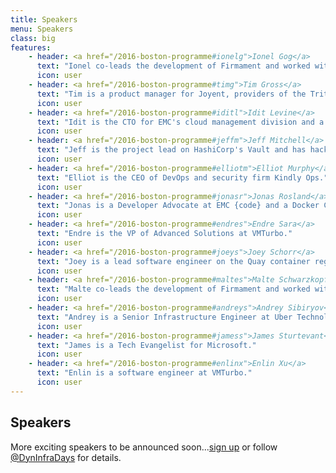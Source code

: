 ```yaml
---
title: Speakers
menu: Speakers
class: big
features:
    - header: <a href="/2016-boston-programme#ionelg">Ionel Gog</a>
      text: "Ionel co-leads the development of Firmament and worked with the Borg team at Google and the cluster infrastructure team at Facebook."
      icon: user
    - header: <a href="/2016-boston-programme#timg">Tim Gross</a>
      text: "Tim is a product manager for Joyent, providers of the Triton Elastic Container Service."
      icon: user
    - header: <a href="/2016-boston-programme#iditl">Idit Levine</a>
      text: "Idit is the CTO for EMC's cloud management division and a member of the global CTO office."
      icon: user
    - header: <a href="/2016-boston-programme#jeffm">Jeff Mitchell</a>
      text: "Jeff is the project lead on HashiCorp's Vault and has hacked on dozens of open-source projects."
      icon: user
    - header: <a href="/2016-boston-programme#elliotm">Elliot Murphy</a>
      text: "Elliot is the CEO of DevOps and security firm Kindly Ops."
      icon: user
    - header: <a href="/2016-boston-programme#jonasr">Jonas Rosland</a>
      text: "Jonas is a Developer Advocate at EMC {code} and a Docker Captain."
      icon: user
    - header: <a href="/2016-boston-programme#endres">Endre Sara</a>
      text: "Endre is the VP of Advanced Solutions at VMTurbo."
      icon: user
    - header: <a href="/2016-boston-programme#joeys">Joey Schorr</a>
      text: "Joey is a lead software engineer on the Quay container registry team at CoreOS."
      icon: user
    - header: <a href="/2016-boston-programme#maltes">Malte Schwarzkopf</a>
      text: "Malte co-leads the development of Firmament and worked with the Borg and Omega teams at Google."
      icon: user
    - header: <a href="/2016-boston-programme#andreys">Andrey Sibiryov</a>
      text: "Andrey is a Senior Infrastructure Engineer at Uber Technologies."
      icon: user
    - header: <a href="/2016-boston-programme#jamess">James Sturtevant</a>
      text: "James is a Tech Evangelist for Microsoft."
      icon: user
    - header: <a href="/2016-boston-programme#enlinx">Enlin Xu</a>
      text: "Enlin is a software engineer at VMTurbo."
      icon: user
---
```


## Speakers

More exciting speakers to be announced soon...[sign up](../#connect) or follow [@DynInfraDays](https://twitter.com/DynInfraDays) for details.